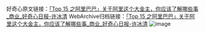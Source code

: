 好奇心原文链接：[「Top 15 之阿里巴巴」关于阿里这个大金主，你应该了解哪些事_商业_好奇心日报-许冰清](https://www.qdaily.com/articles/9234.html)
WebArchive归档链接：[「Top 15 之阿里巴巴」关于阿里这个大金主，你应该了解哪些事_商业_好奇心日报-许冰清](http://web.archive.org/web/20190623153927/https://www.qdaily.com/articles/9234.html)
![image](http://ww3.sinaimg.cn/large/007d5XDpgy1g3vexwpiz9j30u02dqkdm)